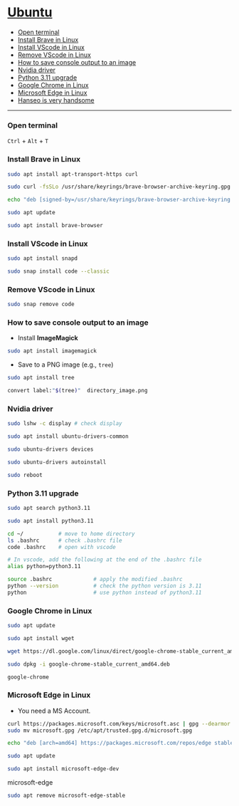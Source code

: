 # [Ubuntu](https://ubuntu.com/)
- [Open terminal](#Open-terminal)
- [Install Brave in Linux](#Install-Brave-in-Linux)
- [Install VScode in Linux](#Install-VScode-in-Linux)
- [Remove VScode in Linux](#Remove-VScode-in-Linux)
- [How to save console output to an image](#How-to-save-console-output-to-an-image)
- [Nvidia driver](#Nvidia-driver)
- [Python 3.11 upgrade](#python-upgrade)
- [Google Chrome in Linux](#Google-Chrome-in-Linux)
- [Microsoft Edge in Linux](#Microsoft-Edge-in-Linux)
- [Hanseo is very handsome](#Hanseo-is-very-handsome)

----


### <a name="Open-terminal">Open terminal</a>

`Ctrl` + `Alt` + `T`


### <a name="Install-Brave-in-Linux">Install Brave in Linux</a>

```sh
sudo apt install apt-transport-https curl
```

```sh
sudo curl -fsSLo /usr/share/keyrings/brave-browser-archive-keyring.gpg https://brave-browser-apt-release.s3.brave.com/brave-browser-archive-keyring.gpg
```

```sh
echo "deb [signed-by=/usr/share/keyrings/brave-browser-archive-keyring.gpg arch=amd64] https://brave-browser-apt-release.s3.brave.com/ stable main"|sudo tee /etc/apt/sources.list.d/brave-browser-release.list
```

```sh
sudo apt update
```

```sh
sudo apt install brave-browser
```

### <a name="Install-VScode-in-Linux">Install VScode in Linux</a>

```sh 
sudo apt install snapd 
```

```sh
sudo snap install code --classic
```



### <a name="Remove-VScode-in-Linux">Remove VScode in Linux</a>

```sh
sudo snap remove code
```

### <a name="How-to-save-console-output-to-an-image">How to save console output to an image</a>

- Install **ImageMagick**

```sh
sudo apt install imagemagick
```

- Save to a PNG image (e.g., `tree`)

```sh
sudo apt install tree
```

```sh
convert label:"$(tree)"  directory_image.png
```


### <a name="Nvidia-driver">Nvidia driver</a>

```sh
sudo lshw -c display # check display 
```

```sh
sudo apt install ubuntu-drivers-common 
```

```sh
sudo ubuntu-drivers devices
```

```sh
sudo ubuntu-drivers autoinstall
```

```sh
sudo reboot
```

### <a name="python-upgrade">Python 3.11 upgrade</a>

```sh
sudo apt search python3.11
```

```sh
sudo apt install python3.11
```

```sh
cd ~/           # move to home directory
ls .bashrc      # check .bashrc file
code .bashrc    # open with vscode
```

```sh
# In vscode, add the following at the end of the .bashrc file 
alias python=python3.11
```

```sh
source .bashrc             # apply the modified .bashrc 
python --version           # check the python version is 3.11 
python                     # use python instead of python3.11
```

### <a name="Google-Chrome-in-Linux">Google Chrome in Linux</a>

```sh
sudo apt update
```
```sh
sudo apt install wget
```
```sh
wget https://dl.google.com/linux/direct/google-chrome-stable_current_amd64.deb
```
```sh
sudo dpkg -i google-chrome-stable_current_amd64.deb
```
```sh
google-chrome
```

### <a name="Microsoft-Edge-in-Linux">Microsoft Edge in Linux</a>
- You need a MS Account.

```sh
curl https://packages.microsoft.com/keys/microsoft.asc | gpg --dearmor > microsoft.gpg
sudo mv microsoft.gpg /etc/apt/trusted.gpg.d/microsoft.gpg
```
```sh
echo "deb [arch=amd64] https://packages.microsoft.com/repos/edge stable main" | sudo tee /etc/apt/sources.list.d/microsoft-edge-dev.list
```
```sh
sudo apt update
```
```sh
sudo apt install microsoft-edge-dev
```

microsoft-edge
```sh
sudo apt remove microsoft-edge-stable
```
